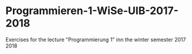 # Programmieren-1-WiSe-UIB-2017-2018
Exercises for the lecture "Programmierung 1" inn the winter semester 2017 2018
